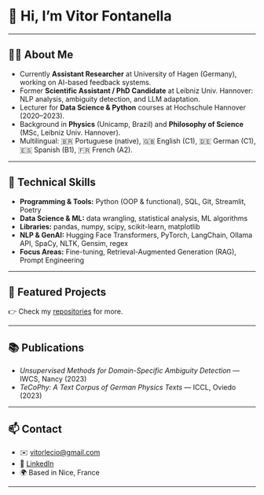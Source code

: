 # 👋 Hi, I’m Vitor Fontanella  

---
## 🧑‍💻 About Me
- Currently **Assistant Researcher** at University of Hagen (Germany), working on AI-based feedback systems.  
- Former **Scientific Assistant / PhD Candidate** at Leibniz Univ. Hannover: NLP analysis, ambiguity detection, and LLM adaptation.  
- Lecturer for **Data Science & Python** courses at Hochschule Hannover (2020–2023).  
- Background in **Physics** (Unicamp, Brazil) and **Philosophy of Science** (MSc, Leibniz Univ. Hannover).  
- Multilingual: 🇧🇷 Portuguese (native), 🇬🇧 English (C1), 🇩🇪 German (C1), 🇪🇸 Spanish (B1), 🇫🇷 French (A2).

---
## 🔧 Technical Skills
- **Programming & Tools:** Python (OOP & functional), SQL, Git, Streamlit, Poetry  
- **Data Science & ML:** data wrangling, statistical analysis, ML algorithms
- **Libraries:** pandas, numpy, scipy, scikit-learn, matplotlib  
- **NLP & GenAI:** Hugging Face Transformers, PyTorch, LangChain, Ollama API, SpaCy, NLTK, Gensim, regex  
- **Focus Areas:** Fine-tuning, Retrieval-Augmented Generation (RAG), Prompt Engineering

---
## 🚀 Featured Projects

👉 Check my [repositories](https://github.com/vitorlecio?tab=repositories) for more.  

---
## 📚 Publications
- *Unsupervised Methods for Domain-Specific Ambiguity Detection* — IWCS, Nancy (2023)  
- *TeCoPhy: A Text Corpus of German Physics Texts* — ICCL, Oviedo (2023)  

---
## 📫 Contact
- ✉️ [vitorlecio@gmail.com](mailto:vitorlecio@gmail.com)  
- 💼 [LinkedIn](https://www.linkedin.com/in/vitor-fontanella/)  
- 🌍 Based in Nice, France  
---

